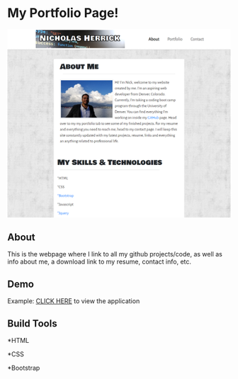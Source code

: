 # My Portfolio Page!

![Screenshot](/assets/images/screenshot.png)

## About

This is the webpage where I link to all my github projects/code, as well as info about me, a download link to my resume, contact info, etc.

## Demo

Example: [CLICK HERE](https://nicholasherrick.github.io/) to view the application

## Build Tools

*HTML

*CSS

*Bootstrap